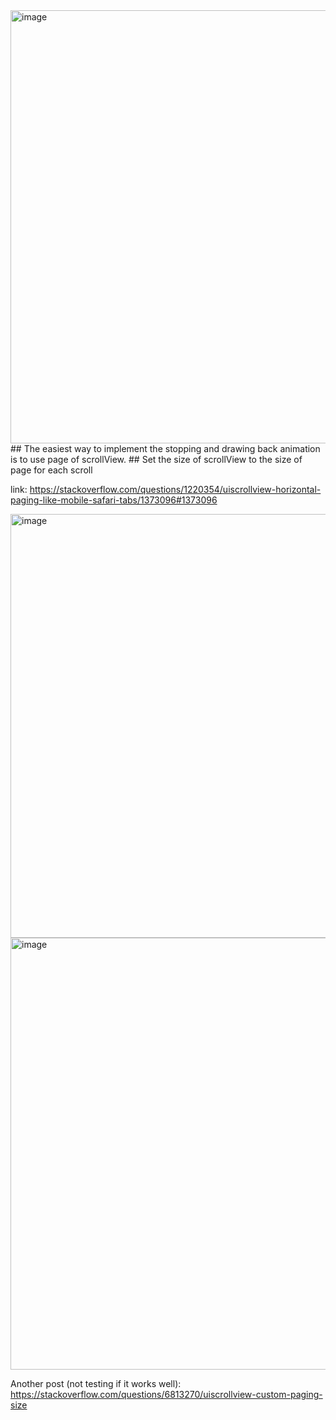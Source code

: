 <img width="693" alt="image" src="https://user-images.githubusercontent.com/81428296/213557595-c29d7be0-e290-430c-a3c9-dd6b68aeb873.png">
## The easiest way to implement the stopping and drawing back animation is to use page of scrollView. 
## Set the size of scrollView to the size of page for each scroll

link: https://stackoverflow.com/questions/1220354/uiscrollview-horizontal-paging-like-mobile-safari-tabs/1373096#1373096

<img width="678" alt="image" src="https://user-images.githubusercontent.com/81428296/213556457-6a5d0135-8802-4151-a441-e03ee1ae7640.png">
<img width="691" alt="image" src="https://user-images.githubusercontent.com/81428296/213556685-f4aefd74-9e50-428d-a550-f9453f813fca.png">

Another post (not testing if it works well): https://stackoverflow.com/questions/6813270/uiscrollview-custom-paging-size

